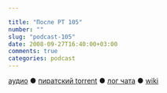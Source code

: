 ```yaml
---

title: "После РТ 105"
number: ""
slug: "podcast-105"
date: 2008-09-27T16:40:00+03:00
comments: true
categories: podcast
---
```

[аудио](http://cdn.radio-t.com/rt105post.mp3) ● [пиратский torrent](http://pirates.radio-t.com/torrents/rt105post.mp3.torrent) ● [лог чата](http://chat.radio-t.com/logs/radio-t-105.html) ● [wiki](http://wiki.radio-t.com/%D0%9F%D0%BE%D1%81%D0%BB%D0%B5_%D0%A0%D0%A2_105)<audio src="http://cdn.radio-t.com/rt105post.mp3" preload="none">
